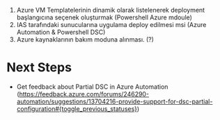 1. Azure VM Templatelerinin dinamik olarak listelenerek deployment başlangıcına seçenek oluşturmak (Powershell Azure mdoule)
1. IAS tarafındaki sunucularına uygulama deploy edilmesi msi (Azure Automation & Powershell DSC)
1. Azure kaynaklarının bakım moduna alınması.  (?)

# Next Steps
- Get feedback about Partial DSC in Azure Automation (https://feedback.azure.com/forums/246290-automation/suggestions/13704216-provide-support-for-dsc-partial-configuration#{toggle_previous_statuses})